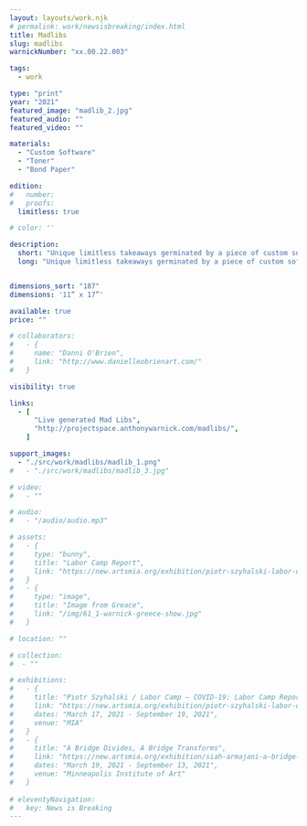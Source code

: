 ```yaml
---
layout: layouts/work.njk
# permalink: work/newsisbreaking/index.html
title: Madlibs
slug: madlibs
warnickNumber: "xx.00.22.003"

tags:
  - work

type: "print"
year: "2021"
featured_image: "madlib_2.jpg"
featured_audio: ""
featured_video: ""

materials: 
  - "Custom Software"
  - "Toner"
  - "Bond Paper"

edition: 
#   number: 
#   proofs: 
  limitless: true

# color: ''

description:
  short: "Unique limitless takeaways germinated by a piece of custom software written to scrape the New York Times for headlines and convert them to Madlibs"
  long: "Unique limitless takeaways germinated by a piece of custom software written to scrape the New York Times for headlines and convert them to Madlibs"


dimensions_sort: "187"
dimensions: '11” x 17”'

available: true
price: ""

# collaborators:
#   - {
#     name: "Danni O'Brien",
#     link: "http://www.danielleobrienart.com/"
#   }

visibility: true

links:
  - [
      "Live generated Mad Libs",
      "http://projectspace.anthonywarnick.com/madlibs/",
    ]

support_images: 
  - "./src/work/madlibs/madlib_1.png"
#   - "./src/work/madlibs/madlib_3.jpg"

# video:
#   - ""

# audio:
#   - "/audio/audio.mp3"

# assets: 
#   - {
#     type: "bunny",
#     title: "Labor Camp Report",
#     link: "https://new.artsmia.org/exhibition/piotr-szyhalski-labor-camp-covid-19-labor-camp-report"
#   }
#   - {
#     type: "image",
#     title: "Image from Greace",
#     link: "/img/61_1-warnick-greece-show.jpg"
#   }

# location: ""

# collection:
#  - ""

# exhibitions:
#   - {
#     title: "Piotr Szyhalski / Labor Camp – COVID-19: Labor Camp Report",
#     link: "https://new.artsmia.org/exhibition/piotr-szyhalski-labor-camp-covid-19-labor-camp-report",
#     dates: "March 17, 2021 - September 19, 2021",
#     venue: "MIA"
#   }
#   - {
#     title: "A Bridge Divides, A Bridge Transforms",
#     link: "https://new.artsmia.org/exhibition/siah-armajani-a-bridge-divides-a-bridge-transforms",
#     dates: "March 19, 2021 - September 13, 2021",
#     venue: "Minneapolis Institute of Art"
#   }
  
# eleventyNavigation:
#   key: News is Breaking
---
```

